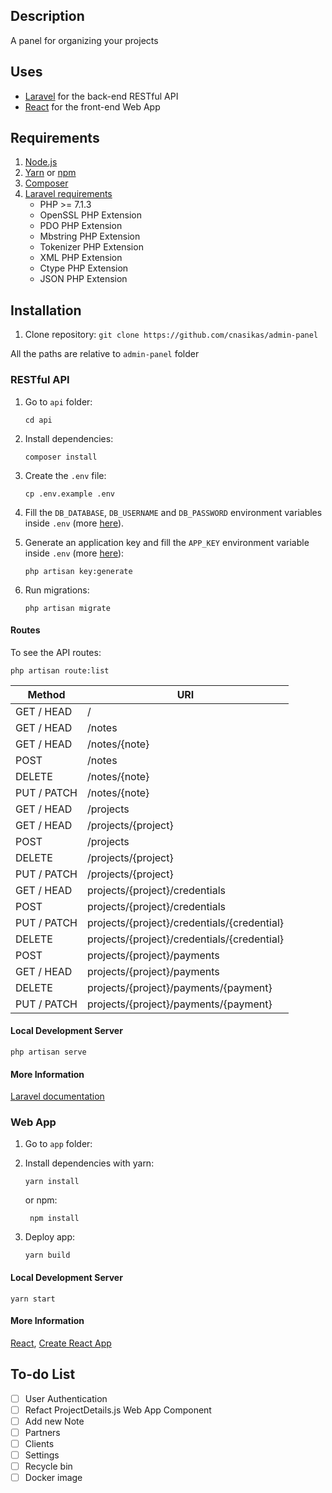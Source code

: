 ## Description

A panel for organizing your projects

## Uses

 - [Laravel](https://laravel.com) for the back-end RESTful API
 - [React](https://reactjs.org/) for the front-end Web App

## Requirements

 1. [Node.js](http://nodejs.org)
 2. [Yarn](https://yarnpkg.com/en/) or [npm](https://www.npmjs.com/)
 3. [Composer](https://getcomposer.org/)
 4. [Laravel requirements](https://laravel.com/docs/5.6#server-requirements)
	- PHP >= 7.1.3
	- OpenSSL PHP Extension
	- PDO PHP Extension
	- Mbstring PHP Extension
	- Tokenizer PHP Extension
	- XML PHP Extension
	- Ctype PHP Extension
	- JSON PHP Extension

## Installation

 1. Clone repository:
     `git clone https://github.com/cnasikas/admin-panel`

All the paths are relative to `admin-panel` folder

### RESTful API

 1. Go to `api` folder:

	```
	cd api
	```
 2. Install dependencies:

	 ```
	 composer install
	 ```
 3. Create the `.env` file:

	 ```
	 cp .env.example .env
	 ```
 4. Fill the `DB_DATABASE`, `DB_USERNAME` and `DB_PASSWORD` environment variables inside `.env` (more [here](https://laravel.com/docs/5.6/configuration#environment-configuration)).
 5. Generate an application key and fill the `APP_KEY` environment variable inside `.env` (more [here](https://laravel.com/docs/5.6/configuration#environment-configuration)):

	 ```
	 php artisan key:generate
	```  
 6. Run migrations:

	 ```
	 php artisan migrate
	 ```

#### Routes
To see the API routes:

```
php artisan route:list
```


| Method | URI |
|--|--|
| GET / HEAD | / |
| GET / HEAD | /notes |
| GET / HEAD | /notes/{note} |
| POST | /notes |
| DELETE | /notes/{note} |
| PUT / PATCH | /notes/{note} |
| GET / HEAD | /projects |
| GET / HEAD | /projects/{project} |
| POST | /projects |
| DELETE | /projects/{project} |
| PUT / PATCH | /projects/{project} |
| GET / HEAD  | projects/{project}/credentials |
| POST      | projects/{project}/credentials |
| PUT / PATCH | projects/{project}/credentials/{credential} |
| DELETE    | projects/{project}/credentials/{credential} |
| POST      | projects/{project}/payments |
| GET / HEAD  | projects/{project}/payments |
| DELETE    | projects/{project}/payments/{payment} |
| PUT / PATCH | projects/{project}/payments/{payment} |

#### Local Development Server

```
php artisan serve
 ```

#### More Information

[Laravel documentation](https://laravel.com/docs/5.6)

### Web App

 1. Go to `app` folder:
 2. Install dependencies with yarn:

	 ```
	 yarn install
	 ```
	or npm:

	```
	 npm install
	 ```
3. Deploy app:

	 ```
	 yarn build
	 ```

#### Local Development Server

```
yarn start
 ```

#### More Information

[React](https://reactjs.org/), [Create React App](https://github.com/facebook/create-react-app)

## To-do List

- [ ] User Authentication
- [ ] Refact ProjectDetails.js Web App Component
- [ ] Add new Note
- [ ] Partners
- [ ] Clients
- [ ] Settings
- [ ] Recycle bin
- [ ] Docker image
